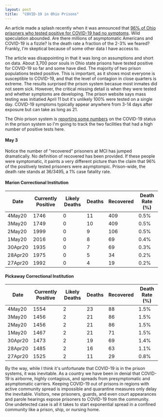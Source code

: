 ```yaml
---
layout: post
title:  "COVID-19 in Ohio Prisons"
---
```

An article made a splash recently when it was announced that [96% of Ohio prisoners who tested positive for COVID-19 had no symptoms](https://www.reuters.com/article/us-health-coronavirus-prisons-testing-in/in-four-u-s-state-prisons-nearly-3300-inmates-test-positive-for-coronavirus-96-without-symptoms-idUSKCN2270RX). Wild speculation abounded. Are there millions of asymptomatic Americans and COVID-19 is a fizzle? Is the death rate a fraction of the 2-3% we feared? Frankly, I'm skeptical because of some other data I have access to.

The article was disappointing in that it was long on assumptions and short on data. About 3,700 poor souls in Ohio state prisons have tested positive for COVID-19 so far and some have died. The majority of two prison populations tested positive. This is important, as it shows most everyone is susceptible to COVID-19, and that the level of contagion in close quarters is extreme. The results surprised the prison system becasue most inmates did not seem sick. However, the critical missing detail is when they were tested and whether symptoms are developing. The prison website says mass testing was initiatied April 11 but it's unlikely 100% were tested on a single day. COVID-19 symptoms typically appear anywhere from 3-14 days after exposure but can take as long as 21.

The Ohio prison system is [reporting some numbers](https://www.drc.ohio.gov/) on the COVID-19 status in the prison system so I'm going to track the two facilities that had a high number of positive tests here.

#### May 3
Notice the number of "recovered" prisoners at MCI has jumped dramatically. No definition of recovered has been provided. If these people were symptomatic, it paints a very different picture than the claim that 96% of the positively tested prisoners were asymptompic. Prison-wide, the death rate stands at 36/3495, a 1% case fatality rate.
 
#### Marion Correctional Institution

Date|Currently Positive|Likely Deaths|Deaths|Recovered|Death Rate (%)
---|---|---|---|---|---
4May20|1746|0|11|409|0.5%
3May20|1749|0|10|409|0.5%
2May20|1999|0|9|106|0.5%
1May20|2016|0|8|69|0.4%
30Apr20|1935|0|7|69|0.3%
28Apr20|1975|0|5|34|0.2%
27Apr20|1992|0|4|19|0.2%

#### Pickaway Correctional Institution

Date|Currently Positive|Likely Deaths|Deaths|Recovered|Death Rate (%)
---|---|---|---|---|---
4May20|1554|2|23|88|1.5%
3May20|1456|2|21|86|1.5%
2May20|1456|2|21|86|1.5%
1May20|1467|2|21|71|1.5%
30Apr20|1473|2|19|69|1.4%
28Apr20|1485|2|16|63|1.1%
27Apr20|1525|2|11|29|0.8%

By the way, while I think it's unfortunate that COVID-19 is in the prison systems, it was inevitable. As a country we have been in denial that COVID-19 is airborne, highly contagious, and spreads from presymptomatic and asymptomatic carriers. Keeping COVID-19 out of prisons in regions with active community spread is impossible and quarantine measures only delay the inevitable. Visitors, new prisoners, guards, and even court appearances and parole hearings expose prisoners to COVID-19 from the community. One undetected case is all it takes to start exponential spread in a confined community like a prison, ship, or nursing home.
